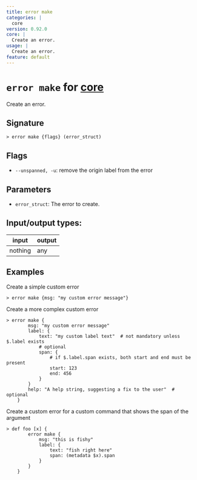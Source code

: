```yaml
---
title: error make
categories: |
  core
version: 0.92.0
core: |
  Create an error.
usage: |
  Create an error.
feature: default
---
```

<!-- This file is automatically generated. Please edit the command in https://github.com/nushell/nushell instead. -->

# `error make` for [core](/commands/categories/core.md)

<div class='command-title'>Create an error.</div>

## Signature

```> error make {flags} (error_struct)```

## Flags

 -  `--unspanned, -u`: remove the origin label from the error

## Parameters

 -  `error_struct`: The error to create.


## Input/output types:

| input   | output |
| ------- | ------ |
| nothing | any    |

## Examples

Create a simple custom error
```nu
> error make {msg: "my custom error message"}

```

Create a more complex custom error
```nu
> error make {
        msg: "my custom error message"
        label: {
            text: "my custom label text"  # not mandatory unless $.label exists
            # optional
            span: {
                # if $.label.span exists, both start and end must be present
                start: 123
                end: 456
            }
        }
        help: "A help string, suggesting a fix to the user"  # optional
    }

```

Create a custom error for a custom command that shows the span of the argument
```nu
> def foo [x] {
        error make {
            msg: "this is fishy"
            label: {
                text: "fish right here"
                span: (metadata $x).span
            }
        }
    }

```
